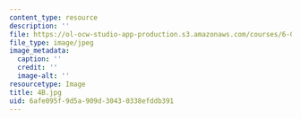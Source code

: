 ```yaml
---
content_type: resource
description: ''
file: https://ol-ocw-studio-app-production.s3.amazonaws.com/courses/6-001-structure-and-interpretation-of-computer-programs-spring-2005/6afe095f9d5a909d30430338efddb391_4B.jpg
file_type: image/jpeg
image_metadata:
  caption: ''
  credit: ''
  image-alt: ''
resourcetype: Image
title: 4B.jpg
uid: 6afe095f-9d5a-909d-3043-0338efddb391
---
```

